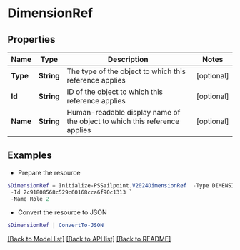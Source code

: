 # DimensionRef
## Properties

Name | Type | Description | Notes
------------ | ------------- | ------------- | -------------
**Type** | **String** | The type of the object to which this reference applies | [optional] 
**Id** | **String** | ID of the object to which this reference applies | [optional] 
**Name** | **String** | Human-readable display name of the object to which this reference applies | [optional] 

## Examples

- Prepare the resource
```powershell
$DimensionRef = Initialize-PSSailpoint.V2024DimensionRef  -Type DIMENSION `
 -Id 2c91808568c529c60168cca6f90c1313 `
 -Name Role 2
```

- Convert the resource to JSON
```powershell
$DimensionRef | ConvertTo-JSON
```

[[Back to Model list]](../README.md#documentation-for-models) [[Back to API list]](../README.md#documentation-for-api-endpoints) [[Back to README]](../README.md)

